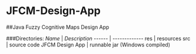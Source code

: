 # JFCM-Design-App
##Java Fuzzy Cognitive Maps Design App

###Directories:
_Name_ | _Description_
------ | -------------
res | resources
src | source code
JFCM Design App | runnable jar (Windows compiled)
